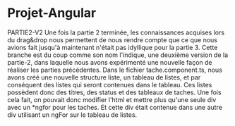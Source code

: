 # Projet-Angular
PARTIE2-V2
Une fois la partie 2 terminée, les connaissances acquises lors du drag&drop nous permettent de nous rendre compte que ce que nous avions fait jusqu'à maintenant n'était pas idyllique pour la partie 3.
  Cette branche est du coup comme son nom l'indique, une deuxième version de la partie-2, dans laquelle nous avons expérimenté une nouvelle façon de réaliser les parties précédentes.
  Dans le fichier tache.component.ts, nous avons créé une nouvelle structure liste, un tableau de listes, et par conséquent des listes qui seront contenues dans le tableau.
  Ces listes possèdent donc des titres, des status et des tableaux de taches.
  Une fois cela fait, on pouvait donc modifier l'html et mettre plus qu'une seule div avec un *ngfor pour les taches.
  Et cette div était contenue dans une autre div utilisant un ngFor sur le tableau de listes.
